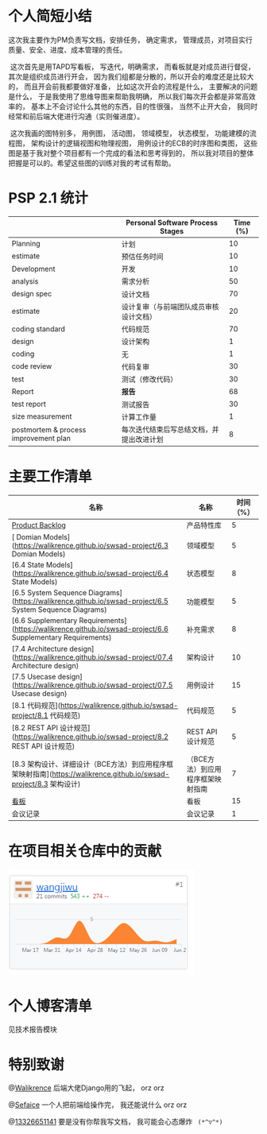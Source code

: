 # 个人简短小结

这次我主要作为PM负责写文档，安排任务， 确定需求， 管理成员，对项目实行质量、安全、进度、成本管理的责任。

​		这次首先是用TAPD写看板， 写迭代，明确需求， 而看板就是对成员进行督促， 其次是组织成员进行开会， 因为我们组都是分散的，所以开会的难度还是比较大的， 而且开会前我都要做好准备， 比如这次开会的流程是什么， 主要解决的问题是什么， 于是我使用了思维导图来帮助我明确， 所以我们每次开会都是非常高效率的， 基本上不会讨论什么其他的东西，目的性很强， 当然不止开大会， 我同时经常和前后端大佬进行沟通（实则催进度）。

​		这次我画的图特别多， 用例图， 活动图， 领域模型， 状态模型， 功能建模的流程图， 架构设计的逻辑视图和物理视图， 用例设计的ECB的时序图和类图，  这些图是基于我对整个项目都有一个完成的看法和思考得到的， 所以我对项目的整体把握是可以的。希望这些图的训练对我的考试有帮助。



# PSP 2.1 统计

|                                       | Personal Software Process Stages         | Time (%) |
| ------------------------------------- | ---------------------------------------- | -------- |
| Planning                              | 计划                                     | 10       |
| estimate                              | 预估任务时间                             | 10       |
| Development                           | 开发                                     | 10       |
| analysis                              | 需求分析                                 | 50       |
| design spec                           | 设计文档                                 | 70       |
| estimate                              | 设计复审（与前端团队成员审核设计文档）   | 20       |
| coding standard                       | 代码规范                                 | 70       |
| design                                | 设计架构                                 | 1        |
| coding                                | 无                                       | 1        |
| code review                           | 代码复审                                 | 30       |
| test                                  | 测试（修改代码）                         | 30       |
| Report                                | **报告**                                 | 68       |
| test report                           | 测试报告                                 | 30       |
| size measurement                      | 计算工作量                               | 1        |
| postmortem & process improvement plan | 每次迭代结束后写总结文档，并提出改进计划 | 8        |



# 主要工作清单

| 名称                                                         | 名称                              | 时间（%） |
| ------------------------------------------------------------ | --------------------------------- | --------- |
| [ Product Backlog](https://walikrence.github.io/swsad-project/05-backlog) | 产品特性库                        | 5         |
| [ Domian Models](https://walikrence.github.io/swsad-project/6.3 Domian Models) | 领域模型                          | 5         |
| [6.4 State Models](https://walikrence.github.io/swsad-project/6.4 State Models) | 状态模型                          | 8         |
| [6.5 System Sequence Diagrams](https://walikrence.github.io/swsad-project/6.5 System Sequence Diagrams) | 功能模型                          | 5         |
| [6.6 Supplementary Requirements](https://walikrence.github.io/swsad-project/6.6 Supplementary Requirements) | 补充需求                          | 8         |
| [7.4 Architecture design](https://walikrence.github.io/swsad-project/07.4 Architecture design) | 架构设计                          | 10        |
| [7.5 Usecase design](https://walikrence.github.io/swsad-project/07.5 Usecase design) | 用例设计                          | 15        |
| [8.1 代码规范](https://walikrence.github.io/swsad-project/8.1 代码规范) | 代码规范                          | 5         |
| [8.2 REST API 设计规范](https://walikrence.github.io/swsad-project/8.2 REST API 设计规范) | REST API 设计规范                 | 5         |
| [8.3 架构设计、详细设计（BCE方法）到应用程序框架映射指南](https://walikrence.github.io/swsad-project/8.3 架构设计) | （BCE方法）到应用程序框架映射指南 | 7         |
| [看板](https://walikrence.github.io/swsad-project/X2-kanban) | 看板                              | 15        |
| 会议记录                                                     | 会议记录                          | 1         |



# 在项目相关仓库中的贡献



![1561543628712](images\wjw)



# 个人博客清单

见技术报告模块



# 特别致谢

@[Walikrence](https://github.com/Walikrence)    后端大佬Django用的飞起， orz orz

@[Sefaice](https://github.com/Sefaice)            一个人把前端给操作完， 我还能说什么  orz  orz

@[13326651141](https://github.com/13326651141)   要是没有你帮我写文档， 我可能会心态爆炸  ``` (*^▽^*)```



   
